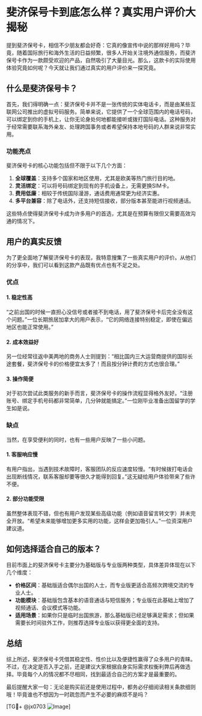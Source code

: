# 斐济保号卡到底怎么样？真实用户评价大揭秘

提到斐济保号卡，相信不少朋友都会好奇：它真的像宣传中说的那样好用吗？毕竟，随着国际旅行和海外生活的日益频繁，很多人开始关注境外通信服务，而斐济保号卡作为一款颇受欢迎的产品，自然吸引了大量目光。那么，这款卡的实际使用体验究竟如何呢？今天就让我们通过真实的用户评价来一探究竟。

## 什么是斐济保号卡？

首先，我们得明确一点：斐济保号卡并不是一张传统的实体电话卡，而是由某些互联网公司推出的虚拟号码服务。简单来说，它提供了一个全球范围内的电话号码，可以绑定到你的手机上，让你无论身处何地都能接听或拨打国际电话。这种服务对于经常需要联系海外亲友、处理跨国事务或者希望保持本地号码的人群来说非常实用。

### 功能亮点

斐济保号卡的核心功能包括但不限于以下几个方面：

1. **全球覆盖**：支持多个国家和地区使用，尤其是欧美等热门旅行目的地。
2. **灵活绑定**：可以将号码绑定到现有的手机设备上，无需更换SIM卡。
3. **费用低廉**：相较于传统国际漫游，通话费用通常更为经济实惠。
4. **多平台兼容**：除了电话外，还支持短信接收，部分版本甚至能进行视频通话。

这些特点使得斐济保号卡成为许多用户的首选，尤其是在预算有限但又需要高效沟通的情况下。

## 用户的真实反馈

为了更全面地了解斐济保号卡的表现，我特意搜集了一些真实用户的评价。从他们的分享中，我们可以看到这款产品既有优点也有不足之处。

### 优点

#### 1. 稳定性高
“之前出国的时候一直担心没信号或者接不到电话，用了斐济保号卡后完全没有这个问题。”一位长期旅居加拿大的用户表示，“它的网络连接特别稳定，即使在偏远地区也能正常使用。”

#### 2. 成本效益好
另一位经常往返中美两地的商务人士则提到：“相比国内三大运营商提供的国际长途套餐，斐济保号卡的价格便宜太多了！而且按分钟计费的方式也很合理。”

#### 3. 操作简便
对于初次尝试此类服务的新手而言，斐济保号卡的操作流程显得格外友好。“注册账号、绑定手机号码都非常简单，几分钟就能搞定。”一位刚毕业准备出国留学的学生如是说。

### 缺点

当然，在享受便利的同时，也有一些用户反映了一些小问题。

#### 1. 客服响应慢
有用户指出，当遇到技术故障时，客服团队的反应速度较慢。“有时候拨打电话会出现断线情况，联系客服却要等很久才能得到回复。”这无疑给用户体验带来了些许不便。

#### 2. 部分功能受限
虽然整体表现不错，但也有用户发现某些高级功能（例如语音留言转文字）并未完全开放。“希望未来能够增加更多实用的功能，这样会更加吸引人。”一位资深用户建议道。

## 如何选择适合自己的版本？

目前市面上的斐济保号卡主要分为基础版与专业版两种类型，具体差异体现在以下几个维度：

- **价格区间**：基础版适合偶尔出国的人士，而专业版更适合高频次跨境交流的专业人士。
- **功能模块**：基础版包含基本的语音通话与短信服务；专业版在此基础上增加了视频通话、会议模式等功能。
- **适用场景**：如果你只是临时出国旅游，那么基础版已经足够满足需求；但如果需要长时间驻外工作，则推荐选择专业版以获得更全面的支持。

## 总结

综上所述，斐济保号卡凭借其稳定性、性价比以及便捷性赢得了众多用户的青睐。不过，在决定是否入手之前，还是建议大家根据自身实际需求权衡利弊后再做选择。毕竟每个人的情况都不尽相同，找到最适合自己的方案才是最重要的。

最后提醒大家一句：无论是购买前还是使用过程中，都务必仔细阅读相关条款细则哦！毕竟谁也不想因为一时疏忽而产生不必要的麻烦不是吗？

[TG💪+ @jx0703 ![Image](https://github.com/user-attachments/assets/dbca1d08-cadb-493c-b0ec-ad6f7a83f270)]